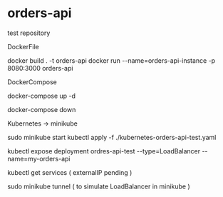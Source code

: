 # orders-api
test repository


DockerFile

docker build . -t orders-api
docker run --name=orders-api-instance -p 8080:3000 orders-api

DockerCompose

docker-compose up -d 

docker-compose down

Kubernetes -> minikube

sudo minikube start
kubectl apply -f ./kubernetes-orders-api-test.yaml

kubectl expose deployment ordres-api-test --type=LoadBalancer --name=my-orders-api

kubectl get services ( externalIP pending )

sudo minikube tunnel ( to simulate LoadBalancer in minikube )
